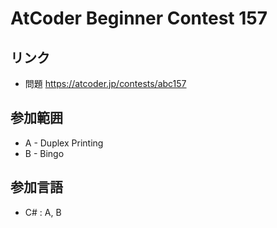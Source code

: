 # AtCoder Beginner Contest 157
## リンク
- 問題 https://atcoder.jp/contests/abc157
## 参加範囲
- A - Duplex Printing
- B - Bingo
## 参加言語
- C# : A, B